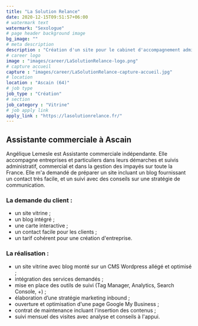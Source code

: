 ```yaml
---
title: "La Solution Relance"
date: 2020-12-15T09:51:57+06:00
# watermark text
watermark: "Sexologue"
# page header background image
bg_image: ""
# meta description
description : "Création d'un site pour le cabinet d'accompagnement administratif et commercial basé à Ascain."
# career logo
image : "images/career/LaSolutionRelance-logo.png"
# capture accueil
capture : "images/career/LaSolutionRelance-capture-accueil.jpg"
# location
location : "Ascain (64)"
# job type
job_type : "Création"
# section
job_category : "Vitrine"
# job apply link
apply_link : "https://lasolutionrelance.fr/"
---
```



## Assistante commerciale à Ascain

Angélique Lemesle est Assistante commerciale indépendante. Elle accompagne entreprises et particuliers dans leurs démarches et suivis administratif, commercial et dans la gestion des impayés sur toute la France. Elle m'a demandé de préparer un site incluant un blog fournissant un contact très facile, et un suivi avec des conseils sur une stratégie de communication.


### La demande du client :

* un site vitrine ;
* un blog intégré ;
* une carte interactive ;
* un contact facile pour les clients ;
* un tarif cohérent pour une création d'entreprise.


### La réalisation :

* un site vitrine avec blog monté sur un CMS Wordpress allégé et optimisé ;
* intégration des services demandés ;
* mise en place des outils de suivi (Tag Manager, Analytics, Search Console, +) ;
* élaboration d’une stratégie marketing inbound ;
* ouverture et optimisation d'une page Google My Business ;
* contrat de maintenance incluant l'insertion des contenus ;
* suivi mensuel des visites avec analyse et conseils à l'appui.
